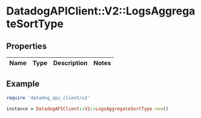 # DatadogAPIClient::V2::LogsAggregateSortType

## Properties

| Name | Type | Description | Notes |
| ---- | ---- | ----------- | ----- |

## Example

```ruby
require 'datadog_api_client/v2'

instance = DatadogAPIClient::V2::LogsAggregateSortType.new()
```
